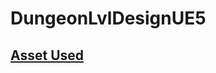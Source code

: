 # DungeonLvlDesignUE5
## [Asset Used](https://www.unrealengine.com/marketplace/en-US/product/a5b6a73fea5340bda9b8ac33d877c9e2)
